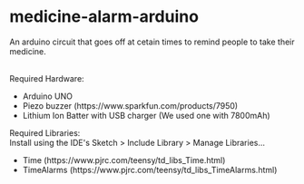 # medicine-alarm-arduino
An arduino circuit that goes off at cetain times to remind people to 
take their medicine.<br/><br/>

Required Hardware:<br/>
<ul>
	<li>Arduino UNO</li>
	<li>Piezo buzzer (https://www.sparkfun.com/products/7950)</li>
	<li>Lithium Ion Batter with USB charger (We used one with 
			7800mAh)</li>
</ul>

Required Libraries:<br/>
Install using the IDE's Sketch > Include Library > Manage Libraries...
<ul>
	<li>Time (https://www.pjrc.com/teensy/td_libs_Time.html)</li>
	<li>TimeAlarms 
			(https://www.pjrc.com/teensy/td_libs_TimeAlarms.html)</li>
</ul>
